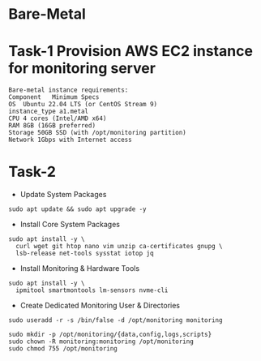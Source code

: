 # Bare-Metal
# Task-1 Provision AWS EC2 instance for monitoring server
```
Bare-metal instance requirements:
Component	Minimum Specs
OS	Ubuntu 22.04 LTS (or CentOS Stream 9)
instance_type a1.metal
CPU	4 cores (Intel/AMD x64)
RAM	8GB (16GB preferred)
Storage	50GB SSD (with /opt/monitoring partition)
Network	1Gbps with Internet access
```
# Task-2 
- Update System Packages
```
sudo apt update && sudo apt upgrade -y
```
- Install Core System Packages
```
sudo apt install -y \
  curl wget git htop nano vim unzip ca-certificates gnupg \
  lsb-release net-tools sysstat iotop jq
```
-  Install Monitoring & Hardware Tools
```
sudo apt install -y \
  ipmitool smartmontools lm-sensors nvme-cli
```
- Create Dedicated Monitoring User & Directories
```
sudo useradd -r -s /bin/false -d /opt/monitoring monitoring
```
```
sudo mkdir -p /opt/monitoring/{data,config,logs,scripts}
sudo chown -R monitoring:monitoring /opt/monitoring
sudo chmod 755 /opt/monitoring
```
